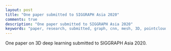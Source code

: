 ```yaml
---
layout: post
title: "One paper submitted to SIGGRAPH Asia 2020"
comments: true
description: "One paper submitted to SIGGRAPH Asia 2020"
keywords: "paper, research, submitted, graph, cnn, mesh, 3D, pointcloud"
---
```


One paper on 3D deep learning submitted to SIGGRAPH Asia 2020.
